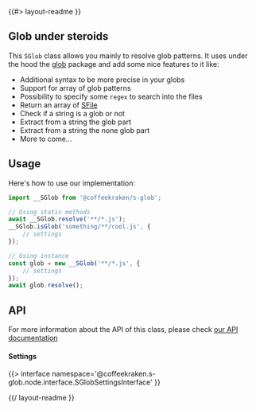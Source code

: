 <!-- 
/**
 * @name            README
 * @namespace       doc
 * @type            Markdown
 * @platform        md
 * @status          stable
 * @menu            Documentation           /doc/readme
 *
 * @since           2.0.0
 * @author    Olivier Bossel <olivier.bossel@gmail.com> (https://coffeekraken.io)
 */
-->

{{#> layout-readme }}

## Glob under steroids

This `SGlob` class allows you mainly to resolve glob patterns. It uses under the hood the [glob](https://www.npmjs.com/package/glob) package and add some nice features to it like:

- Additional syntax to be more precise in your globs
- Support for array of glob patterns
- Possibility to specify some `regex` to search into the files
- Return an array of [SFile](/@coffeekraken/s-glob/doc/readme)
- Check if a string is a glob or not
- Extract from a string the glob part
- Extract from a string the none glob part
- More to come...

## Usage

Here's how to use our implementation:

```js
import __SGlob from '@coffeekraken/s-glob';

// Using static methods
await __SGlob.resolve('**/*.js');
__SGlob.isGlob('something/**/cool.js', {
    // settings
});

// Using instance
const glob = new __SGlob('**/*.js', {
    // settings
});
await glob.resolve();
```

## API

For more information about the API of this class, please check [our API documentation](/api/@coffeekraken.s-glob.node.SGlob)

#### Settings

{{> interface namespace='@coffeekraken.s-glob.node.interface.SGlobSettingsInterface' }}

{{/ layout-readme }}